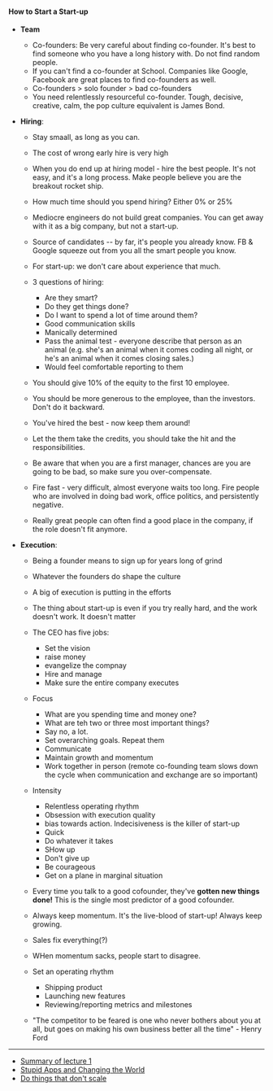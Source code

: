 #### How to Start a Start-up

* **Team**
	* Co-founders: Be very careful about finding co-founder. It's best to find someone who you have a long history with. Do not find random people.
	* If you can't find a co-founder at School. Companies like Google, Facebook are great places to find co-founders as well.
	* Co-founders > solo founder > bad co-founders
	* You need relentlessly resourceful co-founder. Tough, decisive, creative, calm, the pop culture equivalent is James Bond.

* **Hiring**:
	* Stay smaall, as long as you can. 
	* The cost of wrong early hire is very high
	* When you do end up at hiring model - hire the best people. It's not easy, and it's a long process. Make people believe you are the breakout rocket ship.
	* How much time should you spend hiring? Either 0% or 25%
	* Mediocre engineers do not build great companies. You can get away with it as a big company, but not a start-up.
	* Source of candidates -- by far, it's people you already know. FB & Google squeeze out from you all the smart people you know.
	* For start-up: we don't care about experience that much.
	* 3 questions of hiring:
		* Are they smart?
		* Do they get things done?
		* Do I want to spend a lot of time around them?
		* Good communication skills
		* Manically determined
		* Pass the animal test - everyone describe that person as an animal (e.g. she's an animal when it comes coding all night, or he's an animal when it comes closing sales.)
		* Would feel comfortable reporting to them

	* You should give 10% of the equity to the first 10 employee.
	* You should be more generous to the employee, than the investors. Don't do it backward. 
	* You've hired the best - now keep them around!
	* Let the them take the credits, you should take the hit and the responsibilities. 
	* Be aware that when you are a first manager, chances are you are going to be bad, so make sure you over-compensate.
	* Fire fast - very difficult, almost everyone waits too long. Fire people who are involved in doing bad work, office politics, and persistently negative.
	* Really great people can often find a good place in the company, if the role doesn't fit anymore. 

* **Execution**:
	* Being a founder means to sign up for years long of grind
	* Whatever the founders do shape the culture
	* A big of execution is putting in the efforts
	* The thing about start-up is even if you try really hard, and the work doesn't work. It doesn't matter
	
	* The CEO has five jobs:
		* Set the vision
		* raise money
		* evangelize the compnay
		* Hire and manage
		* Make sure the entire company executes
	
	* Focus
		* What are you spending time and money one?
		* What are teh two or three most important things?
		* Say no, a lot.
		* Set overarching goals. Repeat them
		* Communicate
		* Maintain growth and momentum
		* Work together in person (remote co-founding team slows down the cycle when communication and exchange are so important)
	
	* Intensity
		* Relentless operating rhythm
		* Obsession with execution quality
		* bias towards action. Indecisiveness is the killer of start-up
		* Quick
		* Do whatever it takes
		* SHow up
		* Don't give up
		* Be courageous
		* Get on a plane in marginal situation

	* Every time you talk to a good cofounder, they've **gotten new things done!** This is the single most predictor of a good cofounder.
	* Always keep momentum. It's the live-blood of start-up! Always keep growing. 
	* Sales fix everything(?)
	* WHen momentum sacks, people start to disagree. 

	* Set an operating rhythm
		* Shipping product
		* Launching new features
		* Reviewing/reporting metrics and milestones
	* "The competitor to be feared is one who never bothers about you at all, but goes on making his own business better all the time" - Henry Ford

---
* [Summary of lecture 1](https://medium.com/seeking-intellect/startup-class-notes-sam-altman-and-dustin-moskovitz-1c3b0051a370)
* [Stupid Apps and Changing the World](http://blog.samaltman.com/stupid-apps-and-changing-the-world)
* [Do things that don't scale](http://paulgraham.com/ds.html)


